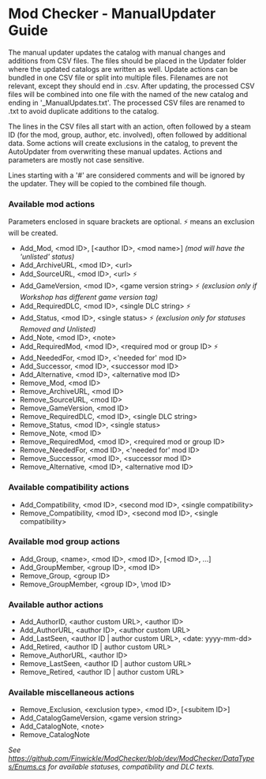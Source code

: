 # Mod Checker - ManualUpdater Guide

The manual updater updates the catalog with manual changes and additions from CSV files. The files should be placed in the Updater folder where the updated catalogs are written as well. Update actions can be bundled in one CSV file or split into multiple files. Filenames are not relevant, except they should end in .csv. After updating, the processed CSV files will be combined into one file with the named of the new catalog and ending in '_ManualUpdates.txt'. The processed CSV files are renamed to .txt to avoid duplicate additions to the catalog.

The lines in the CSV files all start with an action, often followed by a steam ID (for the mod, group, author, etc. involved), often followed by additional data. Some actions will create exclusions in the catalog, to prevent the AutoUpdater from overwriting these manual updates. Actions and parameters are mostly not case sensitive.

Lines starting with a '#' are considered comments and will be ignored by the updater. They will be copied to the combined file though.

### Available mod actions
Parameters enclosed in square brackets are optional. :zap: means an exclusion will be created.
* Add_Mod, \<mod ID\>, [\<author ID\>, \<mod name\>] *(mod will have the 'unlisted' status)*
* Add_ArchiveURL, \<mod ID\>, \<url\>
* Add_SourceURL, \<mod ID\>, \<url\> :zap:
* Add_GameVersion, \<mod ID\>, \<game version string\> :zap: *(exclusion only if Workshop has different game version tag)*
* Add_RequiredDLC, \<mod ID\>, \<single DLC string\> :zap:
* Add_Status, \<mod ID\>, \<single status\> :zap: *(exclusion only for statuses Removed and Unlisted)*
* Add_Note, \<mod ID\>, \<note\>
* Add_RequiredMod, \<mod ID\>, \<required mod or group ID\> :zap:
* Add_NeededFor, \<mod ID\>, \<'needed for' mod ID\>
* Add_Successor, \<mod ID\>, \<successor mod ID\>
* Add_Alternative, \<mod ID\>, \<alternative mod ID\>
* Remove_Mod, \<mod ID\>
* Remove_ArchiveURL, \<mod ID\>
* Remove_SourceURL, \<mod ID\>
* Remove_GameVersion, \<mod ID\>
* Remove_RequiredDLC, \<mod ID\>, \<single DLC string\>
* Remove_Status, \<mod ID\>, \<single status\>
* Remove_Note, \<mod ID\>
* Remove_RequiredMod, \<mod ID\>, \<required mod or group ID\>
* Remove_NeededFor, \<mod ID\>, \<'needed for' mod ID\>
* Remove_Successor, \<mod ID\>, \<successor mod ID\>
* Remove_Alternative, \<mod ID\>, \<alternative mod ID\>

### Available compatibility actions
* Add_Compatibility, \<mod ID\>, \<second mod ID\>, \<single compatibility\>
* Remove_Compatibility, \<mod ID\>, \<second mod ID\>, \<single compatibility\>

### Available mod group actions
* Add_Group, \<name\>, \<mod ID\>, \<mod ID\>, [\<mod ID\>, ...]
* Add_GroupMember, \<group ID\>, \<mod ID\>
* Remove_Group, \<group ID\>
* Remove_GroupMember, \<group ID\>, \mod ID\>

### Available author actions
* Add_AuthorID, \<author custom URL\>, \<author ID\>
* Add_AuthorURL, \<author ID\>, \<author custom URL\>
* Add_LastSeen, \<author ID | author custom URL\>, \<date: yyyy-mm-dd\>
* Add_Retired, \<author ID | author custom URL\>
* Remove_AuthorURL, \<author ID\>
* Remove_LastSeen, \<author ID | author custom URL\>
* Remove_Retired, \<author ID | author custom URL\>

### Available miscellaneous actions
* Remove_Exclusion, \<exclusion type\>, \<mod ID\>, [\<subitem ID\>]
* Add_CatalogGameVersion, \<game version string\>
* Add_CatalogNote, \<note\>
* Remove_CatalogNote


*See https://github.com/Finwickle/ModChecker/blob/dev/ModChecker/DataTypes/Enums.cs for available statuses, compatibility and DLC texts.*